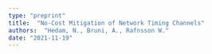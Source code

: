 ```yaml
---
type: "preprint"
title:  "No-Cost Mitigation of Network Timing Channels"
authors:  "Hedam, N., Bruni, A., Rafnsson W."
date: "2021-11-19"
---
```

